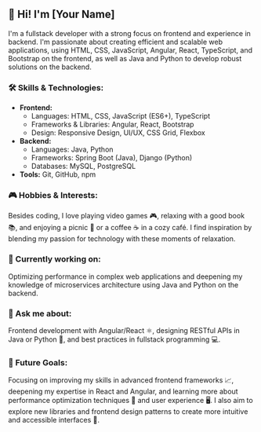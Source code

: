 <h2>👋 Hi! I'm [Your Name]</h2>
<p>I'm a fullstack developer with a strong focus on frontend and experience in backend. I'm passionate about creating efficient and scalable web applications, using HTML, CSS, JavaScript, Angular, React, TypeScript, and Bootstrap on the frontend, as well as Java and Python to develop robust solutions on the backend.</p>

<h3>🛠️ Skills & Technologies:</h3>
<ul>
  <li><strong>Frontend:</strong>
    <ul>
      <li>Languages: HTML, CSS, JavaScript (ES6+), TypeScript</li>
      <li>Frameworks & Libraries: Angular, React, Bootstrap</li>
      <li>Design: Responsive Design, UI/UX, CSS Grid, Flexbox</li>
    </ul>
  </li>
  <li><strong>Backend:</strong>
    <ul>
      <li>Languages: Java, Python</li>
      <li>Frameworks: Spring Boot (Java), Django (Python)</li>
      <li>Databases: MySQL, PostgreSQL</li>
    </ul>
  </li>
  <li><strong>Tools:</strong> Git, GitHub, npm</li>
</ul>

<h3>🎮 Hobbies & Interests:</h3>
<p>Besides coding, I love playing video games 🎮, relaxing with a good book 📚, and enjoying a picnic 🧺 or a coffee ☕ in a cozy café. I find inspiration by blending my passion for technology with these moments of relaxation.</p>

<h3>🚀 Currently working on:</h3>
<p>Optimizing performance in complex web applications and deepening my knowledge of microservices architecture using Java and Python on the backend.</p>

<h3>💬 Ask me about:</h3>
<p>Frontend development with Angular/React ⚛️, designing RESTful APIs in Java or Python 🐍, and best practices in fullstack programming 💻.</p>

<h3>🎯 Future Goals:</h3>
<p>Focusing on improving my skills in advanced frontend frameworks 📈, deepening my expertise in React and Angular, and learning more about performance optimization techniques 🚀 and user experience 🖥️. I also aim to explore new libraries and frontend design patterns to create more intuitive and accessible interfaces 🎨.</p>


<div id="language-chart" style="width: 100%; height: 400px;"></div>
